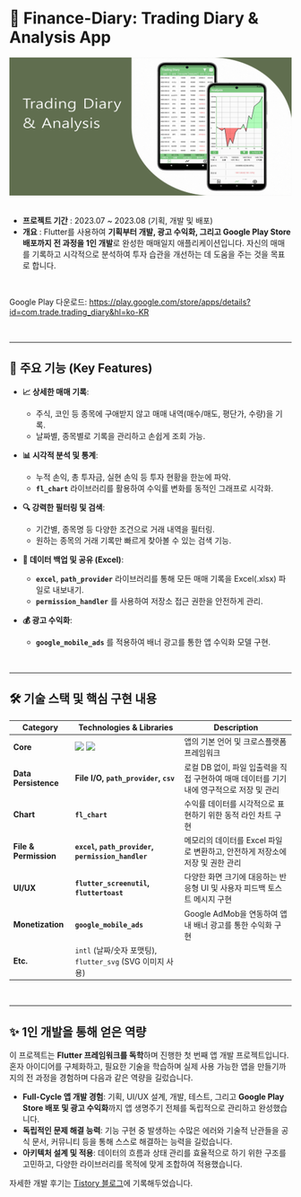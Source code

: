 # 📱 Finance-Diary: Trading Diary & Analysis App

<div align="center">
  <img src="docs/홍보용 사진/메인사진.png" width="800"/> 
</div>
<br/>

- **프로젝트 기간** : 2023.07 ~ 2023.08 (기획, 개발 및 배포)
- **개요** : Flutter를 사용하여 **기획부터 개발, 광고 수익화, 그리고 Google Play Store 배포까지 전 과정을 1인 개발**로 완성한 매매일지 애플리케이션입니다. 자신의 매매를 기록하고 시각적으로 분석하여 투자 습관을 개선하는 데 도움을 주는 것을 목표로 합니다.

<br>

Google Play 다운로드: https://play.google.com/store/apps/details?id=com.trade.trading_diary&hl=ko-KR

<br>

---

## 🚀 주요 기능 (Key Features)

- **📈 상세한 매매 기록**:
  - 주식, 코인 등 종목에 구애받지 않고 매매 내역(매수/매도, 평단가, 수량)을 기록.
  - 날짜별, 종목별로 기록을 관리하고 손쉽게 조회 가능.

- **📊 시각적 분석 및 통계**:
  - 누적 손익, 총 투자금, 실현 손익 등 투자 현황을 한눈에 파악.
  - **`fl_chart`** 라이브러리를 활용하여 수익률 변화를 동적인 그래프로 시각화.

- **🔍 강력한 필터링 및 검색**:
  - 기간별, 종목명 등 다양한 조건으로 거래 내역을 필터링.
  - 원하는 종목의 거래 기록만 빠르게 찾아볼 수 있는 검색 기능.

- **💾 데이터 백업 및 공유 (Excel)**:
  - **`excel`**, **`path_provider`** 라이브러리를 통해 모든 매매 기록을 Excel(.xlsx) 파일로 내보내기.
  - **`permission_handler`** 를 사용하여 저장소 접근 권한을 안전하게 관리.

- **💰 광고 수익화**:
  - **`google_mobile_ads`** 를 적용하여 배너 광고를 통한 앱 수익화 모델 구현.

<br>

---

## 🛠️ 기술 스택 및 핵심 구현 내용

| Category | Technologies & Libraries | Description |
|---|---|---|
| **Core** | <img src="https://img.shields.io/badge/Dart-0175C2?style=for-the-badge&logo=dart&logoColor=white"/> <img src="https://img.shields.io/badge/Flutter-02569B?style=for-the-badge&logo=flutter&logoColor=white"/> | 앱의 기본 언어 및 크로스플랫폼 프레임워크 |
| **Data Persistence** | **File I/O, `path_provider`, `csv`** | 로컬 DB 없이, 파일 입출력을 직접 구현하여 매매 데이터를 기기 내에 영구적으로 저장 및 관리 |
| **Chart** | **`fl_chart`** | 수익률 데이터를 시각적으로 표현하기 위한 동적 라인 차트 구현 |
| **File & Permission** | **`excel`, `path_provider`, `permission_handler`** | 메모리의 데이터를 Excel 파일로 변환하고, 안전하게 저장소에 저장 및 권한 관리 |
| **UI/UX** | **`flutter_screenutil`, `fluttertoast`** | 다양한 화면 크기에 대응하는 반응형 UI 및 사용자 피드백 토스트 메시지 구현 |
| **Monetization** | **`google_mobile_ads`** | Google AdMob을 연동하여 앱 내 배너 광고를 통한 수익화 구현 |
| **Etc.** | `intl` (날짜/숫자 포맷팅), `flutter_svg` (SVG 이미지 사용) | |


<br>

---

## ✨ 1인 개발을 통해 얻은 역량

이 프로젝트는 **Flutter 프레임워크를 독학**하며 진행한 첫 번째 앱 개발 프로젝트입니다. 혼자 아이디어를 구체화하고, 필요한 기술을 학습하며 실제 사용 가능한 앱을 만들기까지의 전 과정을 경험하며 다음과 같은 역량을 길렀습니다.

- **Full-Cycle 앱 개발 경험**: 기획, UI/UX 설계, 개발, 테스트, 그리고 **Google Play Store 배포 및 광고 수익화**까지 앱 생명주기 전체를 독립적으로 관리하고 완성했습니다.
- **독립적인 문제 해결 능력**: 기능 구현 중 발생하는 수많은 에러와 기술적 난관들을 공식 문서, 커뮤니티 등을 통해 스스로 해결하는 능력을 길렀습니다.
- **아키텍처 설계 및 적용**: 데이터의 흐름과 상태 관리를 효율적으로 하기 위한 구조를 고민하고, 다양한 라이브러리를 목적에 맞게 조합하여 적용했습니다.

자세한 개발 후기는 [Tistory 블로그](https://stellacode.tistory.com/entry/App-%EB%A7%A4%EB%A7%A4%EC%9D%BC%EC%A7%80-%EC%BD%94%EC%9D%B8-%EC%A3%BC%EC%8B%9D-%EB%B6%84%EC%84%9D)에 기록해두었습니다.

